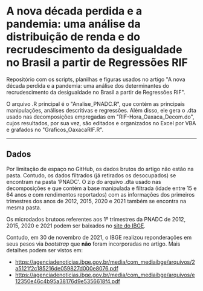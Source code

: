 # A nova década perdida e a pandemia: uma análise da distribuição de renda e do recrudescimento da desigualdade no Brasil a partir de Regressões RIF

Repositório com os scripts, planilhas e figuras usados no artigo "A nova década perdida e a pandemia: uma análise dos determinantes do recrudescimento da desigualdade no Brasil a partir de Regressões RIF".

O arquivo .R principal é o "Analise_PNADC.R", que contém as principais manipulações, análises descritivas e regressões.
Além disso, ele gera o .dta usado nas decomposições empregadas em "RIF-Hora_Oaxaca_Decom.do", cujos resultados, por sua vez, são editados e organizados no Excel por VBA e grafados no "Graficos_OaxacaRIF.R".

-----
## Dados

Por limitação de espaço no GitHub, os dados brutos do artigo não estão na pasta.
Contudo, os dados filtrados (já retirados os desocupados) se encontram na pasta 'PNADC'.
O zip do arquivo .dta usado nas decomposições e que contém a base manipulada e filtrada (idade entre 15 e 64 anos e com rendimentos reportados) com as informações dos primeiros trimestres dos anos de 2012, 2015, 2020 e 2021 também se encontra na mesma pasta.

Os microdados brutoos referentes aos 1º trimestres da PNADC de 2012, 2015, 2020 e 2021 podem ser baixados no [site do IBGE](https://www.ibge.gov.br/estatisticas/sociais/trabalho/17270-pnad-continua.html?=&t=downloads).

Contudo, em 30 de novembro de 2021, o IBGE realizou reponderações em seus pesos via *bootstrap* que **não** foram incorporadas no artigo. Mais detalhes podem ser vistos em:

- https://agenciadenoticias.ibge.gov.br/media/com_mediaibge/arquivos/2a5121f2c185216de059827d000e8076.pdf
- https://agenciadenoticias.ibge.gov.br/media/com_mediaibge/arquivos/e12350e46c4b95a38176d9e5356618f4.pdf
